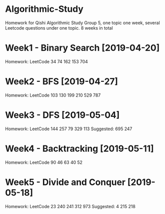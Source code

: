 # Algorithmic-Study
Homework for Qishi Algorithmic Study Group 5, one topic one week, several Leetcode questions under one topic. 8 weeks in total

# Week1 - Binary Search [2019-04-20]
Homework: LeetCode 34 74 162 153 704 

# Week2 - BFS [2019-04-27]
Homework: LeetCode 103 130 199 210 529 787

# Week3 - DFS [2019-05-04]
Homework: LeetCode 144 257 79 329 113 Suggested: 695 247

# Week4 - Backtracking [2019-05-11]
Homework: LeetCode 90 46 63 40 52

# Week5 - Divide and Conquer [2019-05-18]
Homework: LeetCode 23 240 241 312 973 Suggested: 4 215 218
